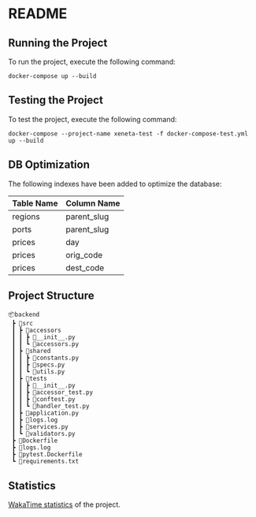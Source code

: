 # README

## Running the Project

To run the project, execute the following command:

```
docker-compose up --build
```

## Testing the Project

To test the project, execute the following command:

```
docker-compose --project-name xeneta-test -f docker-compose-test.yml up --build
```

## DB Optimization

The following indexes have been added to optimize the database:

| Table Name | Column Name |
| ---------- | ----------- |
| regions    | parent_slug |
| ports      | parent_slug |
| prices     | day         |
| prices     | orig_code   |
| prices     | dest_code   |

## Project Structure

```
📦backend
 ┣ 📂src
 ┃ ┣ 📂accessors
 ┃ ┃ ┣ 📜__init__.py
 ┃ ┃ ┗ 📜accessors.py
 ┃ ┣ 📂shared
 ┃ ┃ ┣ 📜constants.py
 ┃ ┃ ┣ 📜specs.py
 ┃ ┃ ┗ 📜utils.py
 ┃ ┣ 📂tests
 ┃ ┃ ┣ 📜__init__.py
 ┃ ┃ ┣ 📜accessor_test.py
 ┃ ┃ ┣ 📜conftest.py
 ┃ ┃ ┗ 📜handler_test.py
 ┃ ┣ 📜application.py
 ┃ ┣ 📜logs.log
 ┃ ┣ 📜services.py
 ┃ ┗ 📜validators.py
 ┣ 📜Dockerfile
 ┣ 📜logs.log
 ┣ 📜pytest.Dockerfile
 ┗ 📜requirements.txt
```

## Statistics

[WakaTime statistics](https://wakatime.com/@5217844b-3256-4044-a472-a1b780730800/projects/bfzcavsbrx?start=2023-02-05&end=2023-02-11) of the project.
